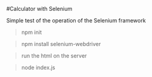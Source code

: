 #Calculator with Selenium


Simple test of the operation of the Selenium framework

> npm init

> npm install selenium-webdriver

> run the html on the server
> 

> node index.js

